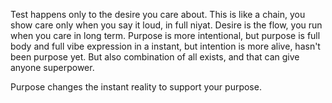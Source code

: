 Test happens only to the desire you care about. This is like a chain, you show care only when you say it loud, in full niyat. Desire is the flow, you run when you care in long term. Purpose is more intentional, but purpose is full body and full vibe expression in a instant, but intention is more alive, hasn't been purpose yet. But also combination of all exists, and that can give anyone superpower.

Purpose changes the instant reality to support your purpose.
